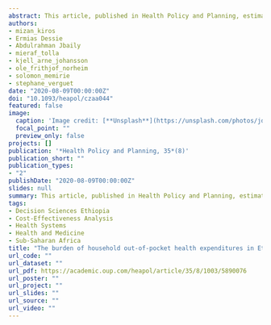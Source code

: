 ```yaml
---
abstract: This article, published in Health Policy and Planning, estimates the incidence of catastrophic and impoverishing health expenditures using data from the 2015/16 Ethiopian household consumption and expenditure and welfare monitoring surveys. The authors compute the incidence of catastrophic health expenditures (CHE) at 10% and 25% thresholds of total household consumption and 40% threshold of household capacity to pay. Impoverishing health expenditures (IHE) are calculated using Ethiopia's national poverty line (ETB 7184 per adult per year). The study finds that a large number of households face financial hardship in Ethiopia, particularly in Afar, Benshangul-Gumuz, Oromia, Amhara, and SNNP regions and this number will likely increase with greater health services utilization.
authors:
- mizan_kiros
- Ermias Dessie
- Abdulrahman Jbaily
- mieraf_tolla
- kjell_arne_johansson
- ole_frithjof_norheim
- solomon_memirie
- stephane_verguet
date: "2020-08-09T00:00:00Z"
doi: "10.1093/heapol/czaa044"
featured: false
image:
  caption: 'Image credit: [**Unsplash**](https://unsplash.com/photos/jdD8gXaTZsc)'
  focal_point: ""
  preview_only: false
projects: []
publication: '*Health Policy and Planning, 35*(8)'
publication_short: ""
publication_types:
- "2"
publishDate: "2020-08-09T00:00:00Z"
slides: null
summary: This article, published in Health Policy and Planning, estimates the incidence of catastrophic and impoverishing health expenditures using data from the 2015/16 Ethiopian household consumption and expenditure and welfare monitoring surveys. The authors compute the incidence of catastrophic health expenditures (CHE) at 10% and 25% thresholds of total household consumption and 40% threshold of household capacity to pay. Impoverishing health expenditures (IHE) are calculated using Ethiopia's national poverty line (ETB 7184 per adult per year). The study finds that a large number of households face financial hardship in Ethiopia, particularly in Afar, Benshangul-Gumuz, Oromia, Amhara, and SNNP regions and this number will likely increase with greater health services utilization.
tags:
- Decision Sciences Ethiopia
- Cost-Effectiveness Analysis
- Health Systems
- Health and Medicine
- Sub-Saharan Africa
title: "The burden of household out-of-pocket health expenditures in Ethiopia: estimates from a nationally representative survey (2015–16)"
url_code: ""
url_dataset: ""
url_pdf: https://academic.oup.com/heapol/article/35/8/1003/5890076
url_poster: ""
url_project: ""
url_slides: ""
url_source: ""
url_video: ""
---
```



